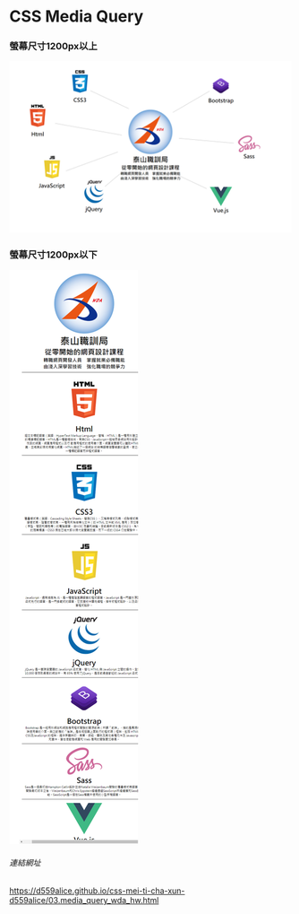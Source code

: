 # CSS Media Query
### 螢幕尺寸1200px以上
![image](media_query_01.png)
### 螢幕尺寸1200px以下
![image](media_query_02.png)
###### 連結網址
https://d559alice.github.io/css-mei-ti-cha-xun-d559alice/03.media_query_wda_hw.html
